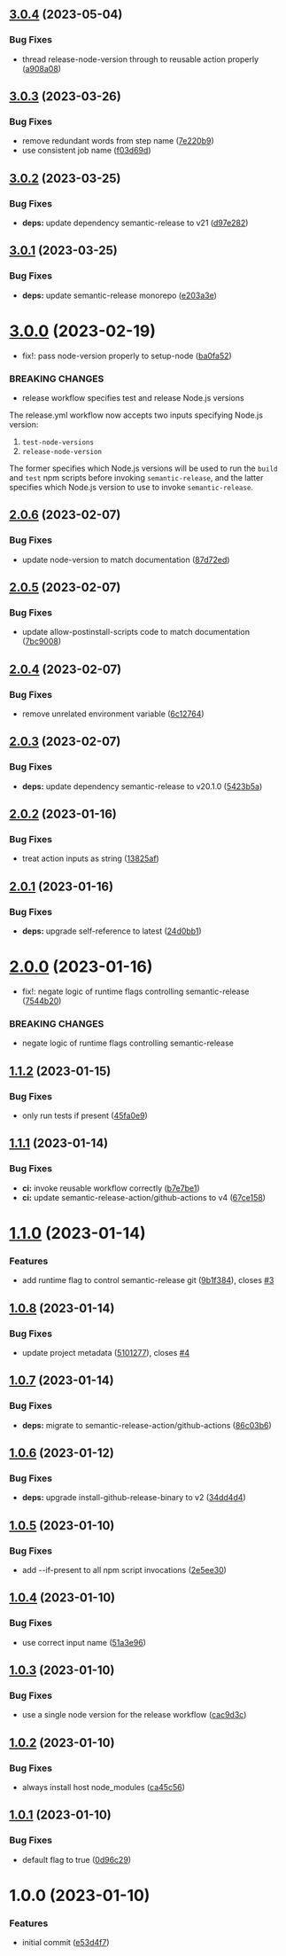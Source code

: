 ## [3.0.4](https://github.com/semantic-release-action/typescript/compare/v3.0.3...v3.0.4) (2023-05-04)


### Bug Fixes

* thread release-node-version through to reusable action properly ([a908a08](https://github.com/semantic-release-action/typescript/commit/a908a087275c5127da819568fd862f4142192742))

## [3.0.3](https://github.com/semantic-release-action/typescript/compare/v3.0.2...v3.0.3) (2023-03-26)


### Bug Fixes

* remove redundant words from step name ([7e220b9](https://github.com/semantic-release-action/typescript/commit/7e220b9d37c9be5970f2cfc103b3457a66258e29))
* use consistent job name ([f03d69d](https://github.com/semantic-release-action/typescript/commit/f03d69d5de8c2c07910f562d4a757826dd992fff))

## [3.0.2](https://github.com/semantic-release-action/typescript/compare/v3.0.1...v3.0.2) (2023-03-25)


### Bug Fixes

* **deps:** update dependency semantic-release to v21 ([d97e282](https://github.com/semantic-release-action/typescript/commit/d97e282157f34cce823224075cfa3e93d0581fb1))

## [3.0.1](https://github.com/semantic-release-action/typescript/compare/v3.0.0...v3.0.1) (2023-03-25)


### Bug Fixes

* **deps:** update semantic-release monorepo ([e203a3e](https://github.com/semantic-release-action/typescript/commit/e203a3e23c90e17a0b7a818f8287144ab2ba272c))

# [3.0.0](https://github.com/semantic-release-action/typescript/compare/v2.0.6...v3.0.0) (2023-02-19)


* fix!: pass node-version properly to setup-node ([ba0fa52](https://github.com/semantic-release-action/typescript/commit/ba0fa52a891e09150378166a706de953073933ae))


### BREAKING CHANGES

* release workflow specifies test and release Node.js versions

The release.yml workflow now accepts two inputs specifying Node.js
version:

1. `test-node-versions`
2. `release-node-version`

The former specifies which Node.js versions will be used to run
the `build` and `test` npm scripts before invoking `semantic-release`,
and the latter specifies which Node.js version to use to invoke
`semantic-release`.

## [2.0.6](https://github.com/semantic-release-action/typescript/compare/v2.0.5...v2.0.6) (2023-02-07)


### Bug Fixes

* update node-version to match documentation ([87d72ed](https://github.com/semantic-release-action/typescript/commit/87d72edbf11b370ab4c5216ec5b66cb62b8a9dd0))

## [2.0.5](https://github.com/semantic-release-action/typescript/compare/v2.0.4...v2.0.5) (2023-02-07)


### Bug Fixes

* update allow-postinstall-scripts code to match documentation ([7bc9008](https://github.com/semantic-release-action/typescript/commit/7bc9008f70b46c3b8e9feb2da70a44171158d845))

## [2.0.4](https://github.com/semantic-release-action/typescript/compare/v2.0.3...v2.0.4) (2023-02-07)


### Bug Fixes

* remove unrelated environment variable ([6c12764](https://github.com/semantic-release-action/typescript/commit/6c12764c70f7058685d3663d6aebbf93435bd0de))

## [2.0.3](https://github.com/semantic-release-action/typescript/compare/v2.0.2...v2.0.3) (2023-02-07)


### Bug Fixes

* **deps:** update dependency semantic-release to v20.1.0 ([5423b5a](https://github.com/semantic-release-action/typescript/commit/5423b5a33b6b621c0c76b846d33230b46b1ee762))

## [2.0.2](https://github.com/semantic-release-action/typescript/compare/v2.0.1...v2.0.2) (2023-01-16)


### Bug Fixes

* treat action inputs as string ([13825af](https://github.com/semantic-release-action/typescript/commit/13825afc6b46638373b4eddb53f04affb2632047))

## [2.0.1](https://github.com/semantic-release-action/typescript/compare/v2.0.0...v2.0.1) (2023-01-16)


### Bug Fixes

* **deps:** upgrade self-reference to latest ([24d0bb1](https://github.com/semantic-release-action/typescript/commit/24d0bb13a7d93c93ac9b82f973f4ea36c04fc89d))

# [2.0.0](https://github.com/semantic-release-action/typescript/compare/v1.1.2...v2.0.0) (2023-01-16)


* fix!: negate logic of runtime flags controlling semantic-release ([7544b20](https://github.com/semantic-release-action/typescript/commit/7544b2089895af14d01326df360e506101bfc183))


### BREAKING CHANGES

* negate logic of runtime flags controlling semantic-release

## [1.1.2](https://github.com/semantic-release-action/typescript/compare/v1.1.1...v1.1.2) (2023-01-15)


### Bug Fixes

* only run tests if present ([45fa0e9](https://github.com/semantic-release-action/typescript/commit/45fa0e9a652c0d5bb6cda64dfda3e510bf3e68e7))

## [1.1.1](https://github.com/semantic-release-action/typescript/compare/v1.1.0...v1.1.1) (2023-01-14)


### Bug Fixes

* **ci:** invoke reusable workflow correctly ([b7e7be1](https://github.com/semantic-release-action/typescript/commit/b7e7be1b3df6e805c3084d60dcb2eb95fb4276a1))
* **ci:** update semantic-release-action/github-actions to v4 ([67ce158](https://github.com/semantic-release-action/typescript/commit/67ce158ef561194b1a5958dbfbf5c11422286ee5))

# [1.1.0](https://github.com/semantic-release-action/typescript/compare/v1.0.8...v1.1.0) (2023-01-14)


### Features

* add runtime flag to control semantic-release git ([9b1f384](https://github.com/semantic-release-action/typescript/commit/9b1f3846cd3879f4424a9c89f85a1c36d76fe7d5)), closes [#3](https://github.com/semantic-release-action/typescript/issues/3)

## [1.0.8](https://github.com/semantic-release-action/typescript/compare/v1.0.7...v1.0.8) (2023-01-14)


### Bug Fixes

* update project metadata ([5101277](https://github.com/semantic-release-action/typescript/commit/5101277f7120f1a25b76b5d0f25bc4fa4a779c63)), closes [#4](https://github.com/semantic-release-action/typescript/issues/4)

## [1.0.7](https://github.com/semantic-release-action/typescript/compare/v1.0.6...v1.0.7) (2023-01-14)


### Bug Fixes

* **deps:** migrate to semantic-release-action/github-actions ([86c03b6](https://github.com/semantic-release-action/typescript/commit/86c03b64248eae542967674db021255b4f686f6f))

## [1.0.6](https://github.com/semantic-release-action/typescript/compare/v1.0.5...v1.0.6) (2023-01-12)


### Bug Fixes

* **deps:** upgrade install-github-release-binary to v2 ([34dd4d4](https://github.com/semantic-release-action/typescript/commit/34dd4d48eb837555cc600a348e2588668594ed75))

## [1.0.5](https://github.com/semantic-release-action/typescript/compare/v1.0.4...v1.0.5) (2023-01-10)


### Bug Fixes

* add --if-present to all npm script invocations ([2e5ee30](https://github.com/semantic-release-action/typescript/commit/2e5ee30d31cc12f9e8e0b1a49f1b30eefb62506c))

## [1.0.4](https://github.com/semantic-release-action/typescript/compare/v1.0.3...v1.0.4) (2023-01-10)


### Bug Fixes

* use correct input name ([51a3e96](https://github.com/semantic-release-action/typescript/commit/51a3e9627dc2651e09a7493883dabe90c150b22c))

## [1.0.3](https://github.com/semantic-release-action/typescript/compare/v1.0.2...v1.0.3) (2023-01-10)


### Bug Fixes

* use a single node version for the release workflow ([cac9d3c](https://github.com/semantic-release-action/typescript/commit/cac9d3c3dcaead4a2995f7f483aa2ecae7300686))

## [1.0.2](https://github.com/semantic-release-action/typescript/compare/v1.0.1...v1.0.2) (2023-01-10)


### Bug Fixes

* always install host node_modules ([ca45c56](https://github.com/semantic-release-action/typescript/commit/ca45c56cd94148c6376fb49da7d788b7933325a1))

## [1.0.1](https://github.com/semantic-release-action/typescript/compare/v1.0.0...v1.0.1) (2023-01-10)


### Bug Fixes

* default flag to true ([0d96c29](https://github.com/semantic-release-action/typescript/commit/0d96c299d662d4153f336aaa25adfe438a480a32))

# 1.0.0 (2023-01-10)


### Features

* initial commit ([e53d4f7](https://github.com/semantic-release-action/typescript/commit/e53d4f77ff33fb63586da20def46a3f57275756f))
